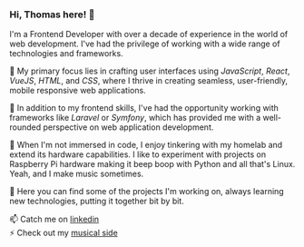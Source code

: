 ### Hi, Thomas here! 👋
 
I'm a Frontend Developer with over a decade of experience in the world of web development. 
I've had the privilege of working with a wide range of technologies and frameworks. 

🚀 My primary focus lies in crafting user interfaces using *JavaScript*, *React*, *VueJS*, *HTML*, and *CSS*, where I thrive in creating seamless, user-friendly, mobile responsive web applications.

👯 In addition to my frontend skills, I've had the opportunity working with frameworks like *Laravel* or *Symfony*, which has provided me with a well-rounded perspective on web application development.

🔭 When I'm not immersed in code, I enjoy tinkering with my homelab and extend its hardware capabilities. I like to experiment with projects on Raspberry Pi hardware making it beep boop with  Python and all that's Linux. Yeah, and I make music sometimes. 

🌟 Here you can find some of the projects I'm working on, always learning new technologies, putting it together bit by bit.


📫 Catch me on [linkedin](https://www.linkedin.com/in/thomasbertok/)\
⚡ Check out my [musical side](https://soundcloud.com/innerstorm)
